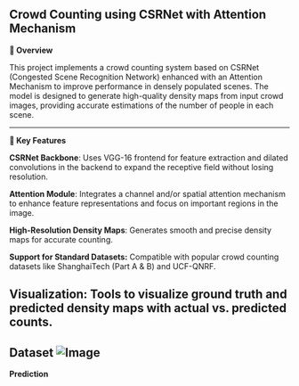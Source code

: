 **Crowd Counting using CSRNet with Attention Mechanism**
---
**📌 Overview**

This project implements a crowd counting system based on CSRNet (Congested Scene Recognition Network) enhanced with an Attention Mechanism to improve performance in densely populated scenes. The model is designed to generate high-quality density maps from input crowd images, providing accurate estimations of the number of people in each scene.

---
**🧠 Key Features**

**CSRNet Backbone**: Uses VGG-16 frontend for feature extraction and dilated convolutions in the backend to expand the receptive field without losing resolution.

**Attention Module**: Integrates a channel and/or spatial attention mechanism to enhance feature representations and focus on important regions in the image.

**High-Resolution Density Maps**: Generates smooth and precise density maps for accurate counting.

**Support for Standard Datasets:** Compatible with popular crowd counting datasets like ShanghaiTech (Part A & B) and UCF-QNRF.

**Visualization:** Tools to visualize ground truth and predicted density maps with actual vs. predicted counts.
---
**Dataset**
![Image](https://github.com/user-attachments/assets/032d4e7a-0b8d-40c5-8133-50d9d25b9291)
---
**Prediction**
